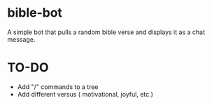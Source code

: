 # bible-bot

A simple bot that pulls a random bible verse and displays it as a chat message.

# TO-DO

- Add "/" commands to a tree
- Add different versus ( motivational, joyful, etc.)


